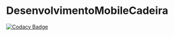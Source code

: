 # DesenvolvimentoMobileCadeira

[![Codacy Badge](https://api.codacy.com/project/badge/Grade/7f867ea0a72042678878b1523f9856e4)](https://app.codacy.com/app/irahel/DesenvolvimentoMobileCadeira?utm_source=github.com&utm_medium=referral&utm_content=irahel/DesenvolvimentoMobileCadeira&utm_campaign=Badge_Grade_Settings)
